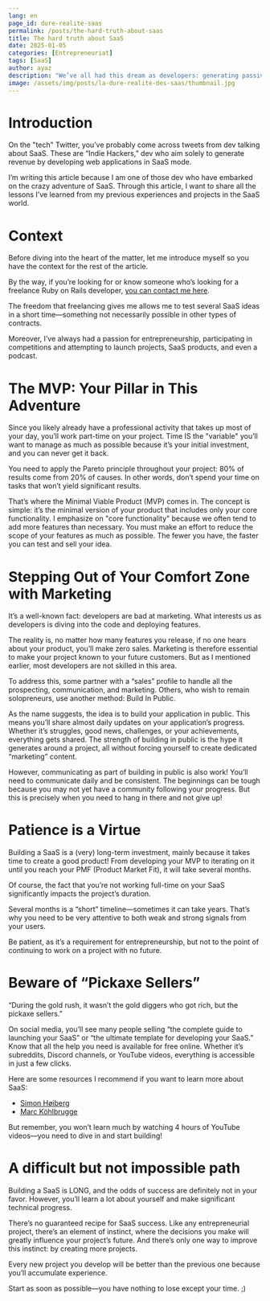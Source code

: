 ```yaml
---
lang: en
page_id: dure-realite-saas
permalink: /posts/the-hard-truth-about-saas
title: The hard truth about SaaS
date: 2025-01-05
categories: [Entrepreneuriat]
tags: [SaaS]
author: ayaz
description: "We’ve all had this dream as developers: generating passive income with a SaaS to achieve financial independence. But is this dream achievable?"
image: /assets/img/posts/la-dure-realite-des-saas/thumbnail.jpg
---
```


# Introduction
On the "tech" Twitter, you’ve probably come across tweets from dev talking about SaaS. These are “Indie Hackers,” dev who aim solely to generate revenue by developing web applications in SaaS mode.

I’m writing this article because I am one of those dev who have embarked on the crazy adventure of SaaS. Through this article, I want to share all the lessons I’ve learned from my previous experiences and projects in the SaaS world.

# Context
Before diving into the heart of the matter, let me introduce myself so you have the context for the rest of the article.

By the way, if you’re looking for or know someone who’s looking for a freelance Ruby on Rails developer, [you can contact me here](/me-contacter).

The freedom that freelancing gives me allows me to test several SaaS ideas in a short time—something not necessarily possible in other types of contracts.

Moreover, I’ve always had a passion for entrepreneurship, participating in competitions and attempting to launch projects, SaaS products, and even a podcast.

# The MVP: Your Pillar in This Adventure
Since you likely already have a professional activity that takes up most of your day, you’ll work part-time on your project. Time IS the "variable" you’ll want to manage as much as possible because it’s your initial investment, and you can never get it back.

You need to apply the Pareto principle throughout your project: 80% of results come from 20% of causes. In other words, don’t spend your time on tasks that won’t yield significant results.

That’s where the Minimal Viable Product (MVP) comes in. The concept is simple: it’s the minimal version of your product that includes only your core functionality. I emphasize on "core functionality" because we often tend to add more features than necessary. You must make an effort to reduce the scope of your features as much as possible. The fewer you have, the faster you can test and sell your idea.

# Stepping Out of Your Comfort Zone with Marketing
It’s a well-known fact: developers are bad at marketing. What interests us as developers is diving into the code and deploying features.

The reality is, no matter how many features you release, if no one hears about your product, you’ll make zero sales. Marketing is therefore essential to make your project known to your future customers. But as I mentioned earlier, most developers are not skilled in this area.

To address this, some partner with a “sales” profile to handle all the prospecting, communication, and marketing. Others, who wish to remain solopreneurs, use another method: Build In Public.

As the name suggests, the idea is to build your application in public. This means you’ll share almost daily updates on your application’s progress. Whether it’s struggles, good news, challenges, or your achievements, everything gets shared. The strength of building in public is the hype it generates around a project, all without forcing yourself to create dedicated “marketing” content.

However, communicating as part of building in public is also work! You’ll need to communicate daily and be consistent. The beginnings can be tough because you may not yet have a community following your progress. But this is precisely when you need to hang in there and not give up!

# Patience is a Virtue
Building a SaaS is a (very) long-term investment, mainly because it takes time to create a good product! From developing your MVP to iterating on it until you reach your PMF (Product Market Fit), it will take several months.

Of course, the fact that you’re not working full-time on your SaaS significantly impacts the project’s duration.

Several months is a “short” timeline—sometimes it can take years. That’s why you need to be very attentive to both weak and strong signals from your users.

Be patient, as it’s a requirement for entrepreneurship, but not to the point of continuing to work on a project with no future.

# Beware of “Pickaxe Sellers”
“During the gold rush, it wasn’t the gold diggers who got rich, but the pickaxe sellers.”

On social media, you’ll see many people selling “the complete guide to launching your SaaS” or “the ultimate template for developing your SaaS.” Know that all the help you need is available for free online. Whether it’s subreddits, Discord channels, or YouTube videos, everything is accessible in just a few clicks.

Here are some resources I recommend if you want to learn more about SaaS:
- [Simon Høiberg](https://www.youtube.com/@SimonHoiberg)
- [Marc Köhlbrugge](https://x.com/marckohlbrugge)

But remember, you won’t learn much by watching 4 hours of YouTube videos—you need to dive in and start building!  

# A difficult but not impossible path
Building a SaaS is LONG, and the odds of success are definitely not in your favor. However, you’ll learn a lot about yourself and make significant technical progress.  

There’s no guaranteed recipe for SaaS success. Like any entrepreneurial project, there’s an element of instinct, where the decisions you make will greatly influence your project’s future. And there’s only one way to improve this instinct: by creating more projects.  

Every new project you develop will be better than the previous one because you’ll accumulate experience.  

Start as soon as possible—you have nothing to lose except your time. ;)  
